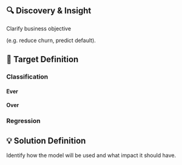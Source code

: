
## 🔍 Discovery & Insight

Clarify business objective 

(e.g. reduce churn, predict default).

## 🎯 Target Definition

### Classification

#### Ever

#### Over

### Regression

## 💡 Solution Definition

Identify how the model will be used and what impact it should have.

